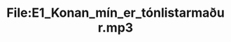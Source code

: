 ---
title: File:E1_Konan_mín_er_tónlistarmaður.mp3
recording of: Konan mín er tónlistarmaður.
reading speed: slow
speaker: E
license: CC0
---